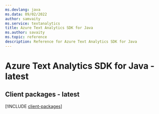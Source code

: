 ```yaml
---
ms.devlang: java
ms.data: 09/02/2022
author: samvaity
ms.service: textanalytics
title: Azure Text Analytics SDK for Java
ms.author: savaity
ms.topic: reference
description: Reference for Azure Text Analytics SDK for Java
---
```

# Azure Text Analytics SDK for Java - latest

## Client packages - latest
[!INCLUDE [client-packages](text-analytics-client-index.md)]